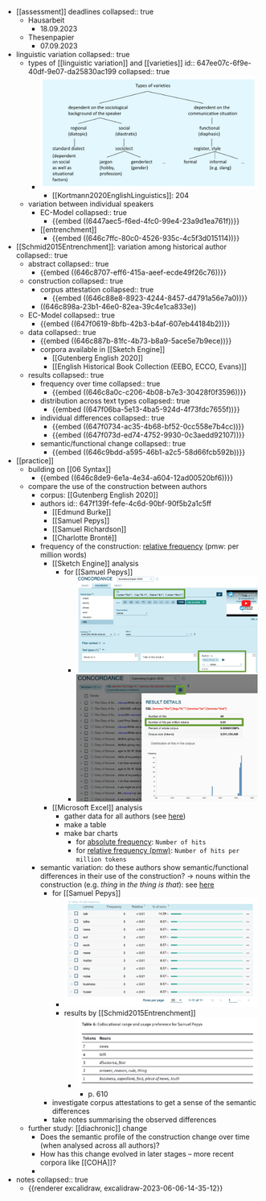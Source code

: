 - [[assessment]] deadlines
  collapsed:: true
	- Hausarbeit
		- 18.09.2023
	- Thesenpapier
		- 07.09.2023
- linguistic variation
  collapsed:: true
	- types of [[linguistic variation]] and [[varieties]]
	  id:: 647ee07c-6f9e-40df-9e07-da25830ac199
	  collapsed:: true
		- ![image_1686036544207_0.png](../assets/image_1686036544207_0_1686036677871_0.png)
			- [[Kortmann2020EnglishLinguistics]]: 204
	- variation between individual speakers
		- EC-Model
		  collapsed:: true
			- {{embed ((6447aec5-f6ed-4fc0-99e4-23a9d1ea761f))}}
		- [[entrenchment]]
			- {{embed ((646c7ffc-80c0-4526-935c-4c5f3d015114))}}
- [[Schmid2015Entrenchment]]: variation among historical author
  collapsed:: true
	- abstract
	  collapsed:: true
		- {{embed ((646c8707-eff6-415a-aeef-ecde49f26c76))}}
	- construction
	  collapsed:: true
		- corpus attestation
		  collapsed:: true
			- {{embed ((646c88e8-8923-4244-8457-d4791a56e7a0))}}
		- ((646c898a-23b1-46e0-82ea-39c4e1ca833e))
	- EC-Model
	  collapsed:: true
		- {{embed ((647f0619-8bfb-42b3-b4af-607eb44184b2))}}
	- data
	  collapsed:: true
		- {{embed ((646c887b-81fc-4b73-b8a9-5ace5e7b9ece))}}
		- corpora available in [[Sketch Engine]]
			- [[Gutenberg English 2020]]
			- [[English Historical Book Collection (EEBO, ECCO, Evans)]]
	- results
	  collapsed:: true
		- frequency over time
		  collapsed:: true
			- {{embed ((646c8a0c-c206-4b08-b7e3-30428f0f3596))}}
		- distribution across text types
		  collapsed:: true
			- {{embed ((647f06ba-5e13-4ba5-924d-4f73fdc7655f))}}
		- individual differences
		  collapsed:: true
			- {{embed ((647f0734-ac35-4b68-bf52-0cc558e7b4cc))}}
			- {{embed ((647f073d-ed74-4752-9930-0c3aedd92107))}}
		- semantic/functional change
		  collapsed:: true
			- {{embed ((646c9bdd-a595-46b1-a2c5-58d66fcb592b))}}
- [[practice]]
	- building on [[06 Syntax]]
		- {{embed ((646c8de9-6e1a-4e34-a604-12ad00520bf6))}}
	- compare the use of the construction between authors
		- corpus: [[Gutenberg English 2020]]
		- authors
		  id:: 647f139f-fefe-4c6d-90bf-90f5b2a1c5ff
			- [[Edmund Burke]]
			- [[Samuel Pepys]]
			- [[Samuel Richardson]]
			- [[Charlotte Brontë]]
		- frequency of the construction: [relative frequency]([[frequency/relative]]) (pmw: per million words)
			- [[Sketch Engine]] analysis
				- for [[Samuel Pepys]]
					- ![image.png](../assets/image_1686049252238_0.png)
					- ![image.png](../assets/image_1686049285961_0.png)
			- [[Microsoft Excel]] analysis
				- gather data for all authors (see [here](((647f139f-fefe-4c6d-90bf-90f5b2a1c5ff))))
				- make a table
				- make bar charts
					- for [absolute frequency]([[frequency/absolute]]): `Number of hits`
					- for [relative frequency (pmw)]([[frequency/relative]]): `Number of hits per million tokens`
		- semantic variation: do these authors show semantic/functional differences in their use of the construction? → nouns within the construction (e.g. *thing* in *the thing is that*): see [here](((646c8ab7-3d11-43d3-89d7-00d7944ebe60)))
			- for [[Samuel Pepys]]
				- ![image.png](../assets/image_1686049062398_0.png)
				- results by [[Schmid2015Entrenchment]]
					- ![image.png](../assets/image_1686049092430_0.png)
						- p. 610
			- investigate corpus attestations to get a sense of the semantic differences
			- take notes summarising the observed differences
	- further study: [[diachronic]] change
		- Does the semantic profile of the construction change over time (when analysed across all authors)?
		- How has this change evolved in later stages – more recent corpora like [[COHA]]?
		-
- notes
  collapsed:: true
	- {{renderer excalidraw, excalidraw-2023-06-06-14-35-12}}